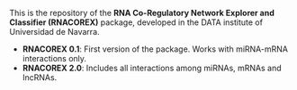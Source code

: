 This is the repository of the **RNA Co-Regulatory Network Explorer and Classifier (RNACOREX)** package, developed in the DATA institute of Universidad de Navarra.

* **RNACOREX 0.1**: First version of the package. Works with miRNA-mRNA interactions only.
* **RNACOREX 2.0**: Includes all interactions among miRNAs, mRNAs and lncRNAs.
